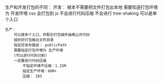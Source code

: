 生产和开发打包的不同：
    开发：
        根本不需要把文件打包出本地
        需要知道打包环境为 开发环境
        css 会打包到 js
        不会进行代码压缩
            不会进行 tree-shaking
        可以是单个入口

    生产：
        可以是多个入口，并配合打包插件抽离公共代码
        组织好打包输出文件目录
        指定好发布路径： publicPath
        需要指定打包环境为 生产环境
        (可以进行代码分割)
        一定要进行代码压缩
            不指定环境不压缩：1.15M
            指定生产环境：600+
            压缩： 265
